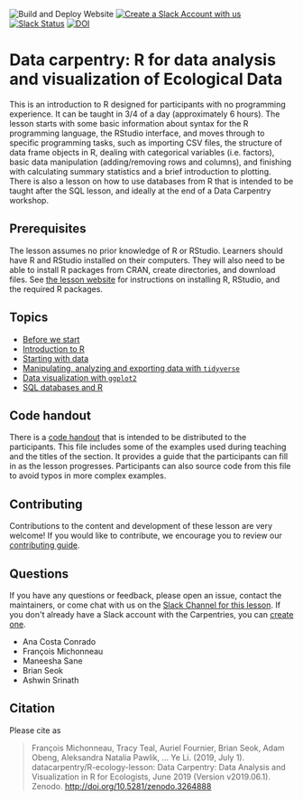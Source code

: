 ![Build and Deploy Website](https://github.com/datacarpentry/R-ecology-lesson/workflows/Build%20and%20Deploy%20Website/badge.svg)
[![Create a Slack Account with us](https://img.shields.io/badge/Create_Slack_Account-The_Carpentries-071159.svg)](https://swc-slack-invite.herokuapp.com/)
[![Slack Status](https://img.shields.io/badge/Slack_Channel-DC_Ecology_R-E01563.svg)](https://swcarpentry.slack.com/messages/C9X9EC405)
[![DOI](https://zenodo.org/badge/DOI/10.5281/zenodo.3264888.svg)](https://doi.org/10.5281/zenodo.3264888)


# Data carpentry: R for data analysis and visualization of Ecological Data

This is an introduction to R designed for participants with no programming
experience. It can be taught in 3/4 of a day (approximately 6 hours). 
The lesson starts with some basic information about syntax for the R programming 
language, the RStudio interface, and moves through to specific programming tasks, 
such as importing CSV files, the structure of data frame objects in R, dealing 
with categorical variables (i.e. factors), basic data manipulation 
(adding/removing rows and columns), and finishing with calculating summary 
statistics and a brief introduction to plotting. 
There is also a lesson on how to use databases from R that is intended to be 
taught after the SQL lesson, and ideally at the end of a Data Carpentry workshop.

## Prerequisites

The lesson assumes no prior knowledge of R or RStudio.
Learners should have R and RStudio installed on their computers. They will also 
need to be able to install R packages from CRAN, create directories, and 
download files. 
See [the lesson website](https://datacarpentry.org/R-ecology-lesson/index.html) 
for instructions on installing R, RStudio, and the required R packages.

## Topics

* [Before we start](https://datacarpentry.org/R-ecology-lesson/00-before-we-start.html)
* [Introduction to R](https://datacarpentry.org/R-ecology-lesson/01-intro-to-r.html)
* [Starting with data](https://datacarpentry.org/R-ecology-lesson/02-starting-with-data.html)
* [Manipulating, analyzing and exporting data with `tidyverse`](https://datacarpentry.org/R-ecology-lesson/03-dplyr.html)
* [Data visualization with `ggplot2`](https://datacarpentry.org/R-ecology-lesson/04-visualization-ggplot2.html)
* [SQL databases and R](https://datacarpentry.org/R-ecology-lesson/05-r-and-databases.html)


## Code handout

There is a [code handout](https://datacarpentry.org/R-ecology-lesson/code-handout.R) 
that is intended to be distributed to the participants. 
This file includes some of the examples used during teaching and the titles of 
the section. It provides a guide that the participants can fill in as the lesson 
progresses. Participants can also source code from this file to avoid typos in 
more complex examples.

## Contributing

Contributions to the content and development of these lesson are very welcome!
If you would like to contribute, we encourage you to review our [contributing guide](CONTRIBUTING.Rmd).

## Questions

If you have any questions or feedback, please open an issue, contact the
maintainers, or come chat with us on the 
[Slack Channel for this lesson](https://swcarpentry.slack.com/messages/C9X9EC405). 
If you don't already have a Slack account with the Carpentries, you can 
[create one](https://swc-slack-invite.herokuapp.com/).

* Ana Costa Conrado
* François Michonneau
* Maneesha Sane
* Brian Seok
* Ashwin Srinath

## Citation

Please cite as

> François Michonneau, Tracy Teal, Auriel Fournier, Brian Seok, Adam Obeng, 
> Aleksandra Natalia Pawlik, … Ye Li. (2019, July 1). 
> datacarpentry/R-ecology-lesson: Data Carpentry: Data Analysis and 
> Visualization in R for Ecologists, June 2019 (Version v2019.06.1). Zenodo. 
> http://doi.org/10.5281/zenodo.3264888
